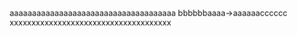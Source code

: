 aaaaaaaaaaaaaaaaaaaaaaaaaaaaaaaaaaaaa
bbbbbb<LINK>aaaa->aaaaaa</LINK>cccccc
xxxxxxxxxxxxxxxxxxxxxxxxxxxxxxxxxxxxx
